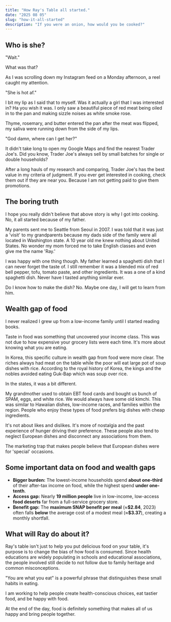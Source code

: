 ```yaml
---
title: "How Ray's Table all started."
date: "2025 08 05"
slug: "how-it-all-started"
description: "If you were an onion, how would you be cooked?"
---
```




## Who is she?

"Wait."

What was that?

As I was scrolling down my Instagram feed on a Monday afternoon, a reel caught my attention.

"She is hot af."

I bit my lip as I said that to myself. Was it actually a girl that I was interested in?
Ha you wish it was. I only saw a beautiful piece of red meat being oiled in to the pan and making sizzle noises as white smoke rose.

Thyme, rosemary, and butter entered the pan after the meat was flipped, my saliva were running down from the side of my lips.

"God damn, where can I get her?"

It didn't take long to open my Google Maps and find the nearest Trader Joe's. Did you know, Trader Joe's always sell by small batches for single or double households?

After a long hauls of my research and comparing, Trader Joe's has the best value in my criteria of judgment. If you ever get interested in cooking, check them out if they are near you. Because I am not getting paid to give them promotions.



## The boring truth

I hope you really didn't believe that above story is why I got into cooking. No, it all started because of my father.

My parents sent me to Seattle from Seoul in 2007. I was told that it was just a 'visit' to my grandparents because my dads side of the family were all located in Washington state. A 10 year old me knew nothing about United States. No wonder my mom forced me to take English classes and even give me the name 'Ray.'

I was happy with one thing though. My father learned a spaghetti dish that I can never forget the taste of. I still remember it was a blended mix of red bell pepper, tofu, tomato paste, and other ingredients. It was a one of a kind spaghetti dish. Never have I tasted anything similar ever.

Do I know how to make the dish? No. Maybe one day, I will get to learn from him.



## Wealth gap of food

I never realized I grew up from a low-income family until I started reading books. 

Taste in food was something that uncovered your income class. This was not due to how expensive your grocery lists were each time. It's more about knowing what you are eating.

In Korea, this specific culture in wealth gap from food were more clear. The riches always had meat on the table while the poor will eat large pot of soup dishes with rice. According to the royal history of Korea, the kings and the nobles avoided eating Guk-Bap which was soup over rice.

In the states, it was a bit different.

My grandmother used to obtain EBT food cards and bought us bunch of SPAM, eggs, and white rice. We would always have some old kimchi. This was similar to Hawaiian dishes, low-income races, and families within the region. People who enjoy these types of food prefers big dishes with cheap ingredients. 

It's not about likes and dislikes. It's more of nostalgia and the past experience of hunger driving their preference. These people also tend to neglect European dishes and disconnect any associations from them.

The marketing trap that makes people believe that European dishes were for 'special' occasions.



## Some important data on food and wealth gaps

* **Bigger burden:** The lowest-income households spend **about one-third** of their after-tax income on food, while the highest spend **under one-tenth**.
* **Access gap:** Nearly **19 million people** live in low-income, low-access **food deserts** far from a full-service grocery store.
* **Benefit gap:** The **maximum SNAP benefit per meal** (≈**\$2.84**, 2023) often falls **below** the average cost of a modest meal (≈**\$3.37**), creating a monthly shortfall.

## What will Ray do about it?

Ray's table isn't just to help you put delicious food on your table, it's purpose is to change the bias of how food is consumed. Since health educations are widely populating in schools and educational associations, the people involved still decide to not follow due to family heritage and common misconceptions. 

"You are what you eat" is a powerful phrase that distinguishes these small habits in eating.

I am working to help people create health-conscious choices, eat tastier food, and be happy with food.

At the end of the day, food is definitely something that makes all of us happy and bring people together.
